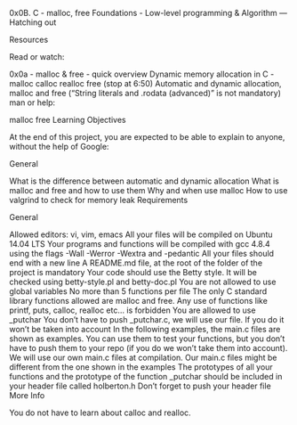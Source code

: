 0x0B. C - malloc, free
 Foundations - Low-level programming & Algorithm ― Hatching out

Resources

Read or watch:

0x0a - malloc & free - quick overview
Dynamic memory allocation in C - malloc calloc realloc free (stop at 6:50)
Automatic and dynamic allocation, malloc and free (“String literals and .rodata (advanced)” is not mandatory)
man or help:

malloc
free
Learning Objectives

At the end of this project, you are expected to be able to explain to anyone, without the help of Google:

General

What is the difference between automatic and dynamic allocation
What is malloc and free and how to use them
Why and when use malloc
How to use valgrind to check for memory leak
Requirements

General

Allowed editors: vi, vim, emacs
All your files will be compiled on Ubuntu 14.04 LTS
Your programs and functions will be compiled with gcc 4.8.4 using the flags -Wall -Werror -Wextra and -pedantic
All your files should end with a new line
A README.md file, at the root of the folder of the project is mandatory
Your code should use the Betty style. It will be checked using betty-style.pl and betty-doc.pl
You are not allowed to use global variables
No more than 5 functions per file
The only C standard library functions allowed are malloc and free. Any use of functions like printf, puts, calloc, realloc etc… is forbidden
You are allowed to use _putchar
You don’t have to push _putchar.c, we will use our file. If you do it won’t be taken into account
In the following examples, the main.c files are shown as examples. You can use them to test your functions, but you don’t have to push them to your repo (if you do we won’t take them into account). We will use our own main.c files at compilation. Our main.c files might be different from the one shown in the examples
The prototypes of all your functions and the prototype of the function _putchar should be included in your header file called holberton.h
Don’t forget to push your header file
More Info

You do not have to learn about calloc and realloc.
